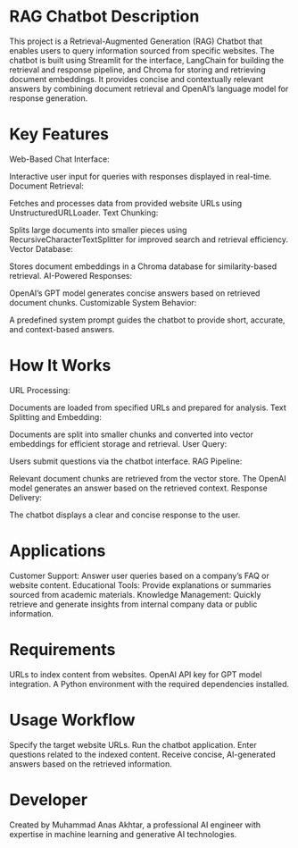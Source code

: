 # RAG Chatbot Description
This project is a Retrieval-Augmented Generation (RAG) Chatbot that enables users to query information sourced from specific websites. The chatbot is built using Streamlit for the interface, LangChain for building the retrieval and response pipeline, and Chroma for storing and retrieving document embeddings. It provides concise and contextually relevant answers by combining document retrieval and OpenAI’s language model for response generation.

# Key Features
Web-Based Chat Interface:

Interactive user input for queries with responses displayed in real-time.
Document Retrieval:

Fetches and processes data from provided website URLs using UnstructuredURLLoader.
Text Chunking:

Splits large documents into smaller pieces using RecursiveCharacterTextSplitter for improved search and retrieval efficiency.
Vector Database:

Stores document embeddings in a Chroma database for similarity-based retrieval.
AI-Powered Responses:

OpenAI’s GPT model generates concise answers based on retrieved document chunks.
Customizable System Behavior:

A predefined system prompt guides the chatbot to provide short, accurate, and context-based answers.
# How It Works
URL Processing:

Documents are loaded from specified URLs and prepared for analysis.
Text Splitting and Embedding:

Documents are split into smaller chunks and converted into vector embeddings for efficient storage and retrieval.
User Query:

Users submit questions via the chatbot interface.
RAG Pipeline:

Relevant document chunks are retrieved from the vector store.
The OpenAI model generates an answer based on the retrieved context.
Response Delivery:

The chatbot displays a clear and concise response to the user.
# Applications
Customer Support: Answer user queries based on a company’s FAQ or website content.
Educational Tools: Provide explanations or summaries sourced from academic materials.
Knowledge Management: Quickly retrieve and generate insights from internal company data or public information.
# Requirements
URLs to index content from websites.
OpenAI API key for GPT model integration.
A Python environment with the required dependencies installed.
# Usage Workflow
Specify the target website URLs.
Run the chatbot application.
Enter questions related to the indexed content.
Receive concise, AI-generated answers based on the retrieved information.
# Developer
Created by Muhammad Anas Akhtar, a professional AI engineer with expertise in machine learning and generative AI technologies.
